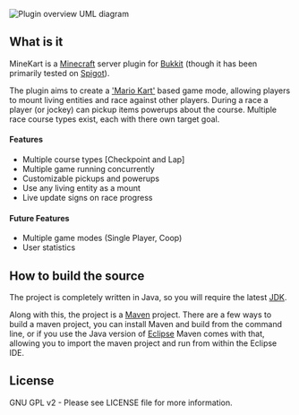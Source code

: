 ![Plugin overview UML diagram](http://mcbadgercraft.com/images/MineKart-Banner.bmp)

## What is it

MineKart is a [Minecraft](http://www.minecraft.net) server plugin for [Bukkit](http://bukkit.org/) (though it has been primarily tested on [Spigot](http://spigotmc.org/)).

The plugin aims to create a ['Mario Kart'](http://en.wikipedia.org/wiki/Mario_Kart) based game mode, allowing players to mount living entities and race against other players. During a race a player (or jockey) can pickup items powerups about the course. Multiple race course types exist, each with there own target goal.

#### Features

- Multiple course types [Checkpoint and Lap]
- Multiple game running concurrently
- Customizable pickups and powerups
- Use any living entity as a mount
- Live update signs on race progress

#### Future Features

- Multiple game modes (Single Player, Coop)
- User statistics

## How to build the source

The project is completely written in Java, so you will require the latest [JDK](http://www.oracle.com/technetwork/java/javase/downloads/index.html).

Along with this, the project is a [Maven](http://maven.apache.org/) project. There are a few ways to build a maven project, you can install Maven and build from the command line, or if you use the Java version of [Eclipse](http://www.eclipse.org/downloads/packages/eclipse-ide-java-developers/keplersr1) Maven comes with that, allowing you to import the maven project and run from within the Eclipse IDE.

## License
GNU GPL v2 - Please see LICENSE file for more information.
